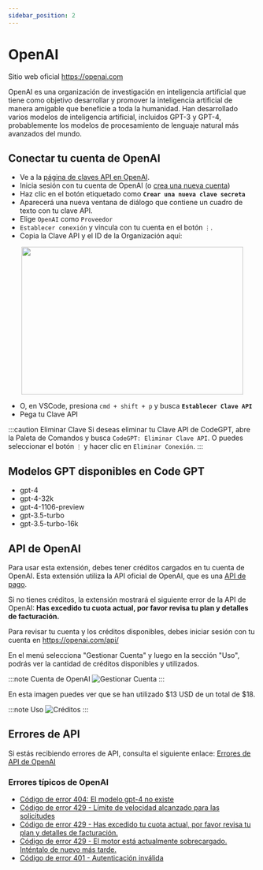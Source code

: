 ```yaml
---
sidebar_position: 2
---
```


# OpenAI

Sitio web oficial https://openai.com

OpenAI es una organización de investigación en inteligencia artificial que tiene como objetivo desarrollar y promover la inteligencia artificial de manera amigable que beneficie a toda la humanidad. Han desarrollado varios modelos de inteligencia artificial, incluidos GPT-3 y GPT-4, probablemente los modelos de procesamiento de lenguaje natural más avanzados del mundo.

## Conectar tu cuenta de OpenAI
- Ve a la [página de claves API en OpenAI](https://platform.openai.com/account/api-keys).
- Inicia sesión con tu cuenta de OpenAI (o [crea una nueva cuenta](https://platform.openai.com/signup))
- Haz clic en el botón etiquetado como **`Crear una nueva clave secreta`**
- Aparecerá una nueva ventana de diálogo que contiene un cuadro de texto con tu clave API.
- Elige `OpenAI` como `Proveedor`
- `Establecer conexión` y vincula con tu cuenta en el botón `⋮`.
- Copia la Clave API y el ID de la Organización aquí:
  
<p align="center">
      <img width="450" height="300" src="https://github.com/davila7/code-gpt-docs/assets/37567214/c79e8c36-2d0c-4cfe-992b-5816748472aa"/>
</p>

 
- O, en VSCode, presiona `cmd + shift + p` y busca **`Establecer Clave API`**
- Pega tu Clave API

:::caution Eliminar Clave
Si deseas eliminar tu Clave API de CodeGPT, abre la Paleta de Comandos y busca `CodeGPT: Eliminar Clave API`. O puedes seleccionar el botón `⋮` y hacer clic en `Eliminar Conexión`.
:::

## Modelos GPT disponibles en Code GPT
- gpt-4
- gpt-4-32k
- gpt-4-1106-preview
- gpt-3.5-turbo
- gpt-3.5-turbo-16k

## API de OpenAI

Para usar esta extensión, debes tener créditos cargados en tu cuenta de OpenAI.
Esta extensión utiliza la API oficial de OpenAI, que es una [API de pago](https://openai.com/api/pricing/).

Si no tienes créditos, la extensión mostrará el siguiente error de la API de OpenAI:
**Has excedido tu cuota actual, por favor revisa tu plan y detalles de facturación.**

Para revisar tu cuenta y los créditos disponibles, debes iniciar sesión con tu cuenta en https://openai.com/api/

En el menú selecciona "Gestionar Cuenta" y luego en la sección "Uso", podrás ver la cantidad de créditos disponibles y utilizados.

:::note Cuenta de OpenAI
![Gestionar Cuenta](https://user-images.githubusercontent.com/6216945/213941730-b48b8b6a-8f0d-4fea-b4b3-42edc838f42e.png)
:::

En esta imagen puedes ver que se han utilizado $13 USD de un total de $18.

:::note Uso
![Créditos](https://user-images.githubusercontent.com/6216945/213941720-1ae816dd-fedb-4026-ae8c-b8b374d1d0dd.png)
:::

## Errores de API
Si estás recibiendo errores de API, consulta el siguiente enlace: [Errores de API de OpenAI](https://help.openai.com/en/collections/3675931-openai-api#api-error-codes-explained)

### Errores típicos de OpenAI
- [Código de error 404: El modelo gpt-4 no existe](https://community.openai.com/t/when-i-try-the-gpt-4-model-chat-completion-in-api-request-i-get-an-error-that-model-does-not-exist/98850)
- [Código de error 429 - Límite de velocidad alcanzado para las solicitudes](https://help.openai.com/en/articles/6891829-error-code-429-rate-limit-reached-for-requests)
- [Código de error 429 - Has excedido tu cuota actual, por favor revisa tu plan y detalles de facturación.](https://help.openai.com/en/articles/6891831-error-code-429-you-exceeded-your-current-quota-please-check-your-plan-and-billing-details)
- [Código de error 429 - El motor está actualmente sobrecargado. Inténtalo de nuevo más tarde.](https://help.openai.com/en/articles/6891834-error-code-429-the-engine-is-currently-overloaded-please-try-again-later)
- [Código de error 401 - Autenticación inválida](https://help.openai.com/en/articles/6891767-error-code-401-invalid-authentication)

